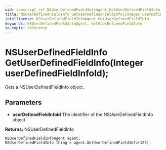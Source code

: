 ```yaml
---
uid: crmscript_ref_NSUserDefinedFieldInfoAgent_GetUserDefinedFieldInfo
title: NSUserDefinedFieldInfo GetUserDefinedFieldInfo(Integer userDefinedFieldInfoId);
intellisense: NSUserDefinedFieldInfoAgent.GetUserDefinedFieldInfo
keywords: NSUserDefinedFieldInfoAgent, GetUserDefinedFieldInfo
so.topic: reference
---
```


# NSUserDefinedFieldInfo GetUserDefinedFieldInfo(Integer userDefinedFieldInfoId);

Gets a NSUserDefinedFieldInfo object.

## Parameters

* **userDefinedFieldInfoId** The identifier of the NSUserDefinedFieldInfo object

**Returns:** NSUserDefinedFieldInfo

```crmscript
NSUserDefinedFieldInfoAgent agent;
NSUserDefinedFieldInfo thing = agent.GetUserDefinedFieldInfo(123);
```

